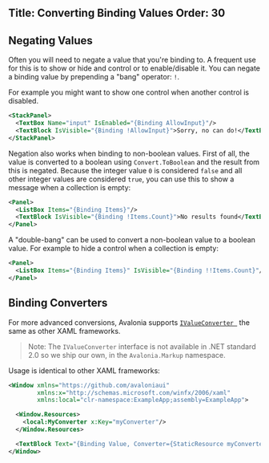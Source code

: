 Title: Converting Binding Values
Order: 30
---

## Negating Values

Often you will need to negate a value that you're binding to. A frequent use for this is to show
or hide and control or to enable/disable it. You can negate a binding value by prepending a "bang"
operator: `!`.

For example you might want to show one control when another control is disabled.

```xml
<StackPanel>
  <TextBox Name="input" IsEnabled="{Binding AllowInput}"/>
  <TextBlock IsVisible="{Binding !AllowInput}">Sorry, no can do!</TextBlock>
</StackPanel>
```

Negation also works when binding to non-boolean values. First of all, the value is converted to a
boolean using `Convert.ToBoolean` and the result from this is negated. Because the integer value
`0` is considered `false` and all other integer values are considered `true`, you can use this
to show a message when a collection is empty:

```xml
<Panel>
  <ListBox Items="{Binding Items}"/>
  <TextBlock IsVisible="{Binding !Items.Count}">No results found</TextBlock>
</Panel>
```

A "double-bang" can be used to convert a non-boolean value to a boolean value. For example to
hide a control when a collection is empty:

```xml
<Panel>
  <ListBox Items="{Binding Items}" IsVisible="{Binding !!Items.Count}"/>
</Panel>
```

## Binding Converters

For more advanced conversions, Avalonia supports
[`IValueConverter `](https://docs.microsoft.com/en-gb/dotnet/api/system.windows.data.ivalueconverter?view=netframework-4.7.1)
the same as other XAML frameworks.

> Note: The `IValueConverter` interface is not available in .NET standard 2.0 so we ship our own,
  in the `Avalonia.Markup` namespace.

Usage is identical to other XAML frameworks:

```xml
<Window xmlns="https://github.com/avaloniaui"
        xmlns:x="http://schemas.microsoft.com/winfx/2006/xaml"
        xmlns:local="clr-namespace:ExampleApp;assembly=ExampleApp">

  <Window.Resources>
    <local:MyConverter x:Key="myConverter"/>
  </Window.Resources>

  <TextBlock Text="{Binding Value, Converter={StaticResource myConverter}}"/>
</Window>
```